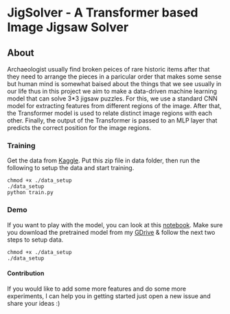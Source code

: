 # JigSolver - A Transformer based Image Jigsaw Solver


## About
Archaeologist usually find broken peices of rare historic items after that they need to arrange the pieces in a paricular order that makes some sense but human mind is somewhat baised about the things that we see usually in our life thus in this project we aim to make a data-driven machine learning model that can solve 3\*3 jigsaw puzzles. For this, we use a standard CNN model for extracting features from different regions of the image. After that, the Transformer model is used to relate distinct image regions with each other. Finally, the output of the Transformer is passed to an MLP layer that predicts the correct position for the image regions. 

### Training 
Get the data from [Kaggle](https://www.kaggle.com/c/imet-2020-fgvc7). Put this zip file in data folder, then run the following to setup the data and start training. 
```
chmod +x ./data_setup
./data_setup
python train.py
```

### Demo
If you want to play with the model, you can look at this [notebook](https://github.com/i-m-vivek/JigSolver/blob/master/Pretrained%20Model%20Demo.ipynb). Make sure you download the pretrained model from my [GDrive](https://drive.google.com/file/d/1WUTiIvY0B3CH9GBXIociUa53DdIUiyo9/view?usp=sharing) & follow the next two steps to setup data.
```
chmod +x ./data_setup
./data_setup
```
#### Contribution 
If you would like to add some more features and do some more experiments, I can help you in getting started just open a new issue and share your ideas :)
